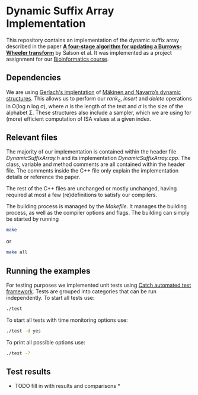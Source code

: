 # Dynamic Suffix Array Implementation

This repository contains an implementation of the dynamic suffix array described in the paper [**A four-stage algorithm for updating a Burrows-Wheeler transform**](http://ac.els-cdn.com/S0304397509004770/1-s2.0-S0304397509004770-main.pdf?_tid=611f5686-ba92-11e5-a58c-00000aacb362&acdnat=1452757536_6f7caedbc51814202a7ba1b0595f3cb6) by Salson et al. It was implemented as a project assignment for our [Bioinformatics course](http://www.fer.unizg.hr/predmet/bio).

## Dependencies

We are using [Gerlach's implentation](http://citeseerx.ist.psu.edu/viewdoc/download?doi=10.1.1.132.468&rep=rep1&type=pdf) of [Mäkinen and Navarro’s dynamic structures](http://dl.acm.org/citation.cfm?id=1367072). This allows us to perform our *rank<sub>c</sub>*, *insert* and *delete* operations in O(log n log &sigma;), where *n* is the length of the text and *&sigma;* is the size of the alphabet &Sigma;. These structures also include a sampler, which we are using for (more) efficient computation of ISA values at a given index.

## Relevant files

The majority of our implementation is contained within the header file *DynamicSuffixArray.h* and its implementation *DynamicSuffixArray.cpp*. The class, variable and method comments are all contained within the header file. The comments inside the C++ file only explain the implementation details or reference the paper.

The rest of the C++ files are unchanged or mostly unchanged, having required at most a few (re)definitions to satisfy our compilers.

The building process is managed by the *Makefile*. It manages the building process, as well as the compiler options and flags. The building can simply be started by running

```bash
make
```

or

```bash
make all
```

## Running the examples

For testing purposes we implemented unit tests using [Catch automated test framework](http://catch-lib.net). Tests are grouped into categories that can be run independently.
To start all tests use:
```bash
./test
```
To start all tests with time monitoring options use:
```bash
./test -d yes
```
To print all possible options use:
```bash
./test -?
```

## Test results

* TODO fill in with results and comparisons *
